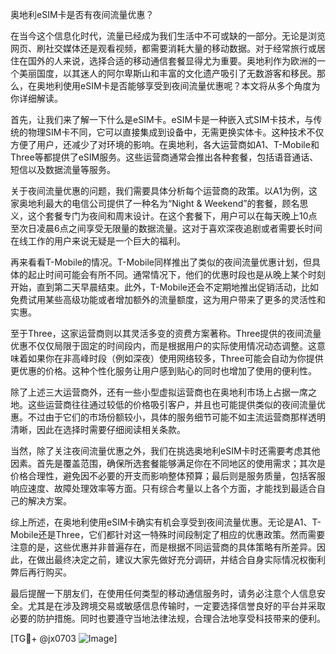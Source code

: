 奥地利eSIM卡是否有夜间流量优惠？

在当今这个信息化时代，流量已经成为我们生活中不可或缺的一部分。无论是浏览网页、刷社交媒体还是观看视频，都需要消耗大量的移动数据。对于经常旅行或居住在国外的人来说，选择合适的移动通信套餐显得尤为重要。奥地利作为欧洲的一个美丽国度，以其迷人的阿尔卑斯山和丰富的文化遗产吸引了无数游客和移民。那么，在奥地利使用eSIM卡是否能够享受到夜间流量优惠呢？本文将从多个角度为你详细解读。

首先，让我们来了解一下什么是eSIM卡。eSIM卡是一种嵌入式SIM卡技术，与传统的物理SIM卡不同，它可以直接集成到设备中，无需更换实体卡。这种技术不仅方便了用户，还减少了对环境的影响。在奥地利，各大运营商如A1、T-Mobile和Three等都提供了eSIM服务。这些运营商通常会推出各种套餐，包括语音通话、短信以及数据流量等服务。

关于夜间流量优惠的问题，我们需要具体分析每个运营商的政策。以A1为例，这家奥地利最大的电信公司提供了一种名为“Night & Weekend”的套餐，顾名思义，这个套餐专门为夜间和周末设计。在这个套餐下，用户可以在每天晚上10点至次日凌晨6点之间享受无限量的数据流量。这对于喜欢深夜追剧或者需要长时间在线工作的用户来说无疑是一个巨大的福利。

再来看看T-Mobile的情况。T-Mobile同样推出了类似的夜间流量优惠计划，但具体的起止时间可能会有所不同。通常情况下，他们的优惠时段也是从晚上某个时刻开始，直到第二天早晨结束。此外，T-Mobile还会不定期地推出促销活动，比如免费试用某些高级功能或者增加额外的流量额度，这为用户带来了更多的灵活性和实惠。

至于Three，这家运营商则以其灵活多变的资费方案著称。Three提供的夜间流量优惠不仅仅局限于固定的时间段内，而是根据用户的实际使用情况动态调整。这意味着如果你在非高峰时段（例如深夜）使用网络较多，Three可能会自动为你提供更优惠的价格。这种个性化服务让用户感到贴心的同时也增加了使用的便利性。

除了上述三大运营商外，还有一些小型虚拟运营商也在奥地利市场上占据一席之地。这些运营商往往通过较低的价格吸引客户，并且也可能提供类似的夜间流量优惠。不过由于它们的市场份额较小，具体的服务细节可能不如主流运营商那样透明清晰，因此在选择时需要仔细阅读相关条款。

当然，除了关注夜间流量优惠之外，我们在挑选奥地利eSIM卡时还需要考虑其他因素。首先是覆盖范围，确保所选套餐能够满足你在不同地区的使用需求；其次是价格合理性，避免因不必要的开支而影响整体预算；最后则是服务质量，包括客服响应速度、故障处理效率等方面。只有综合考量以上各个方面，才能找到最适合自己的解决方案。

综上所述，在奥地利使用eSIM卡确实有机会享受到夜间流量优惠。无论是A1、T-Mobile还是Three，它们都针对这一特殊时间段制定了相应的优惠政策。然而需要注意的是，这些优惠并非普遍存在，而是根据不同运营商的具体策略有所差异。因此，在做出最终决定之前，建议大家先做好充分调研，并结合自身实际情况权衡利弊后再行购买。

最后提醒一下朋友们，在使用任何类型的移动通信服务时，请务必注意个人信息安全。尤其是在涉及跨境交易或敏感信息传输时，一定要选择信誉良好的平台并采取必要的防护措施。同时也要遵守当地法律法规，合理合法地享受科技带来的便利。

[TG💪+ @jx0703 ![Image](https://github.com/user-attachments/assets/dbca1d08-cadb-493c-b0ec-ad6f7a83f270)]